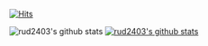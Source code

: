 [![Hits](https://hits.seeyoufarm.com/api/count/incr/badge.svg?url=https%3A%2F%2Fgithub.com%2Frud2403%2Fhit-counter&count_bg=%2379C83D&title_bg=%23555555&icon=&icon_color=%23E7E7E7&title=hits&edge_flat=false)](https://hits.seeyoufarm.com)

![rud2403's github stats](https://github-readme-stats.vercel.app/api?username=rud2403&show_icons=true)
[![rud2403's github stats](https://github-readme-stats.vercel.app/api/top-langs/?username=rud2403&show_icons=true&hide_border=true&title_color=004386&icon_color=004386&layout=compact)](https://github.com/rud2403)
